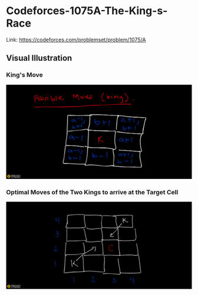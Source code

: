 # Codeforces-1075A-The-King-s-Race
Link: https://codeforces.com/problemset/problem/1075/A
## Visual Illustration
### King's Move
![](vis1.png)
### Optimal Moves of the Two Kings to arrive at the Target Cell
![](vis2.png)
